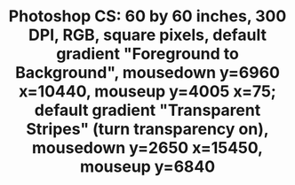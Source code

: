 ---
ee_id: '2218'
site: '1'
type: '2'
url: 2012-092-photoshop-cs
title: 'Photoshop CS: 60 by 60 inches, 300 DPI, RGB, square pixels, default gradient
  "Foreground to Background", mousedown y=6960 x=10440, mouseup y=4005 x=75; default
  gradient "Transparent Stripes" (turn transparency on), mousedown y=2650 x=15450,
  mouseup y=6840'
year: '2012'
display_year: '2012'
medium: Chromogenic print
dims: 60 x 60
pitch: A ​"Double Click" photoshop. Part of my new series. LOL. :)
ps: "<p>​Decided to up the amount of clicks it takes to make my Photoshop paintings
  / photos / whatever they r. :)"
live_url:
related:
youtube:
related_code:
imgs: photoshop-cs-2012-092-full-database-Team.jpg
subheading:
download:
add_credit:
add_credits:
commission:
layout: things-i-made
---